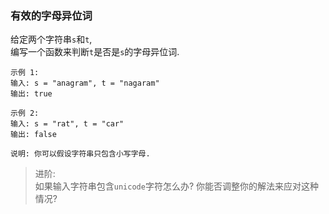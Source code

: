 
### 有效的字母异位词

给定两个字符串``` s ```和``` t ```,<br/>
编写一个函数来判断``` t ```是否是``` s ```的字母异位词.<br/>

```
示例 1:
输入: s = "anagram", t = "nagaram"
输出: true

示例 2:
输入: s = "rat", t = "car"
输出: false

说明: 你可以假设字符串只包含小写字母.
```

> 进阶: <br/>
> 如果输入字符串包含``` unicode ```字符怎么办? 你能否调整你的解法来应对这种情况?<br/>